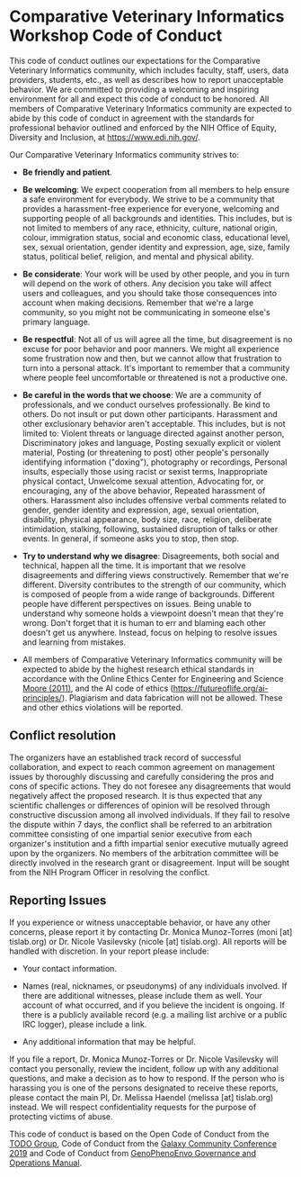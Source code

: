 # Comparative Veterinary Informatics Workshop Code of Conduct

This code of conduct outlines our expectations for the Comparative Veterinary Informatics community, which includes faculty, staff, users, data providers, students, etc., as well as describes how to report unacceptable behavior. We are committed to providing a welcoming and inspiring environment for all and expect this code of conduct to be honored. All members of Comparative Veterinary Informatics community are expected to abide by this code of conduct in agreement with the standards for professional behavior outlined and enforced by the NIH Office of Equity, Diversity and Inclusion, at <https://www.edi.nih.gov/>.

Our Comparative Veterinary Informatics community strives to: 

-   **Be friendly and patient**.

-   **Be welcoming**: We expect cooperation from all members to help ensure a safe environment for everybody. We strive to be a community that provides a harassment-free experience for everyone, welcoming and supporting people of all backgrounds and identities. This includes, but is not limited to members of any race, ethnicity, culture, national origin, colour, immigration status, social and economic class, educational level, sex, sexual orientation, gender identity and expression, age, size, family status, political belief, religion, and mental and physical ability.

-   **Be considerate**: Your work will be used by other people, and you in turn will depend on the work of others. Any decision you take will affect users and colleagues, and you should take those consequences into account when making decisions. Remember that we're a large community, so you might not be communicating in someone else's primary language.

-   **Be respectful**: Not all of us will agree all the time, but disagreement is no excuse for poor behavior and poor manners. We might all experience some frustration now and then, but we cannot allow that frustration to turn into a personal attack. It's important to remember that a community where people feel uncomfortable or threatened is not a productive one.

-   **Be careful in the words that we choose**: We are a community of professionals, and we conduct ourselves professionally. Be kind to others. Do not insult or put down other participants. Harassment and other exclusionary behavior aren't acceptable. This includes, but is not limited to: Violent threats or language directed against another person, Discriminatory jokes and language, Posting sexually explicit or violent material, Posting (or threatening to post) other people's personally identifying information ("doxing"), photography or recordings, Personal insults, especially those using racist or sexist terms, Inappropriate physical contact, Unwelcome sexual attention, Advocating for, or encouraging, any of the above behavior, Repeated harassment of others. Harassment also includes offensive verbal comments related to gender, gender identity and expression, age, sexual orientation, disability, physical appearance, body size, race, religion, deliberate intimidation, stalking, following, sustained disruption of talks or other events. In general, if someone asks you to stop, then stop.

-   **Try to understand why we disagree**: Disagreements, both social and technical, happen all the time. It is important that we resolve disagreements and differing views constructively. Remember that we're different. Diversity contributes to the strength of our community, which is composed of people from a wide range of backgrounds. Different people have different perspectives on issues. Being unable to understand why someone holds a viewpoint doesn't mean that they're wrong. Don't forget that it is human to err and blaming each other doesn't get us anywhere. Instead, focus on helping to resolve issues and learning from mistakes.

-   All members of Comparative Veterinary Informatics community will be expected to abide by the highest research ethical standards in accordance with the Online Ethics Center for Engineering and Science [Moore (2011)](https://www.nsf.gov/bfa/dias/policy/rcr/resources/ethics_oct11.pdf), and the AI code of ethics (<https://futureoflife.org/ai-principles/>). Plagiarism and data fabrication will not be allowed. These and other ethics violations will be reported.

Conflict resolution
-------------------

The organizers have an established track record of successful collaboration, and expect to reach common agreement on management issues by thoroughly discussing and carefully considering the pros and cons of specific actions. They do not foresee any disagreements that would negatively affect the proposed research. It is thus expected that any scientific challenges or differences of opinion will be resolved through constructive discussion among all involved individuals. If they fail to resolve the dispute within 7 days, the conflict shall be referred to an arbitration committee consisting of one impartial senior executive from each organizer's institution and a fifth impartial senior executive mutually agreed upon by the organizers. No members of the arbitration committee will be directly involved in the research grant or disagreement. Input will be sought from the NIH Program Officer in resolving the conflict.

Reporting Issues
----------------

If you experience or witness unacceptable behavior, or have any other concerns, please report it by contacting Dr. Monica Munoz-Torres (moni [at] tislab.org) or Dr. Nicole Vasilevsky (nicole [at] tislab.org). All reports will be handled with discretion. In your report please include:

-   Your contact information.

-   Names (real, nicknames, or pseudonyms) of any individuals involved. If there are additional witnesses, please include them as well. Your account of what occurred, and if you believe the incident is ongoing. If there is a publicly available record (e.g. a mailing list archive or a public IRC logger), please include a link.

-   Any additional information that may be helpful.

If you file a report, Dr. Monica Munoz-Torres or Dr. Nicole Vasilevsky will contact you personally, review the incident, follow up with any additional questions, and make a decision as to how to respond. If the person who is harassing you is one of the persons designated to receive these reports, please contact the main PI, Dr. Melissa Haendel (melissa [at] tislab.org) instead. We will respect confidentiality requests for the purpose of protecting victims of abuse.

This code of conduct is based on the Open Code of Conduct from the [TODO Group](https://todogroup.org/), Code of Conduct from the [Galaxy Community Conference 2019](https://galaxyproject.org/events/gcc2019/conduct/) and Code of Conduct from [GenoPhenoEnvo Governance and Operations Manual](https://zenodo.org/record/3839120).
